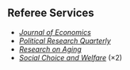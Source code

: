 ## Referee Services

<ul style="margin:0 0 20px;">
  <li><a href="https://www.springer.com/journal/712"><em>Journal of Economics</em></a></li>
  <li><a href="https://journals.sagepub.com/home/prq"><em>Political Research Quarterly</em></a></li>
  <li><a href="https://journals.sagepub.com/home/roa"><em>Research on Aging</em></a></li>
  <li><a href="https://www.springer.com/journal/355"><em>Social Choice and Welfare</em></a> (×2)</li>

</ul>